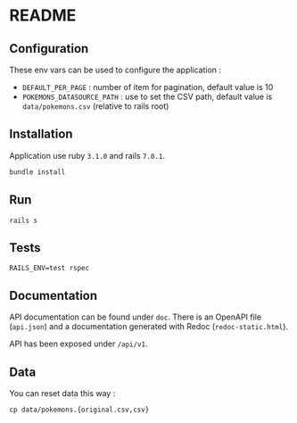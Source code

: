 # README

## Configuration

These env vars can be used to configure the application :

- `DEFAULT_PER_PAGE` : number of item for pagination, default value is 10
- `POKEMONS_DATASOURCE_PATH` : use to set the CSV path, default value is `data/pokemons.csv` (relative to rails root)

## Installation

Application use ruby `3.1.0` and rails `7.0.1`.

~~~ruby
bundle install
~~~

## Run

~~~shell
rails s
~~~

## Tests

~~~shell
RAILS_ENV=test rspec
~~~

## Documentation

API documentation can be found under `doc`. There is an OpenAPI file (`api.json`) and a documentation generated with Redoc (`redoc-static.html`).

API has been exposed under `/api/v1`.

## Data

You can reset data this way :

~~~shell
cp data/pokemons.{original.csv,csv}
~~~
